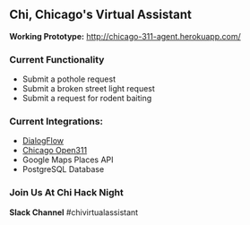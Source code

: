 ## Chi, Chicago's Virtual Assistant

**Working Prototype:** http://chicago-311-agent.herokuapp.com/

### Current Functionality
 - Submit a pothole request
 - Submit a broken street light request
 - Submit a request for rodent baiting


### Current Integrations:
 - [DialogFlow](https://dialogflow.com/)
 - [Chicago Open311](http://dev.cityofchicago.org/docs/open311/)
 - Google Maps Places API
 - PostgreSQL Database


### Join Us At Chi Hack Night
**Slack Channel** #chivirtualassistant
